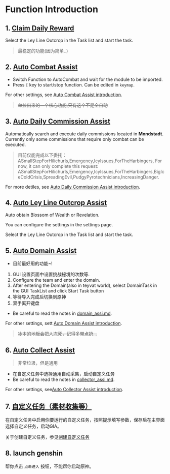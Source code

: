 # Function Introduction

## 1. [Claim Daily Reward](./claim_reward.md)

Select the Ley Line Outcrop in the Task list and start the task.

> 最稳定的功能(因为简单..)

## 2. [Auto Combat Assist](./combat_assi.md)

- Switch Function to AutoCombat and wait for the module to be imported.
- Press `[` key to start/stop function. Can be edited in `keymap`.

For other settings, see [Auto Combat Assist introduction](./combat_assi.md).

> ~~单拉出来的一个核心功能,只有这个不是全自动~~

## 3. [Auto Daily Commission Assist](./commission_assi.md)

Automatically search and execute daily commissions located in **Mondstadt**. Currently only some commissions that require only combat can be executed.

> 目前仅能完成以下委托：
> ASmallStepForHilichurls,Emergency,IcyIssues,ForTheHarbingers,
> For now, it can only complete this request: ASmallStepForHilichurls,Emergency,IcyIssues,ForTheHarbingers,BigIceColdCrisis,SpreadingEvil,PudgyPyrotechnicians,IncreasingDanger.

For more detiles, see [Auto Daily Commission Assist introduction](./commission_assi.md).

## 4. [Auto Ley Line Outcrop Assist](./ley_line_ourcrop.md)

Auto obtain Blossom of Wealth or Revelation.

You can configure the settings in the settings page.

Select the Ley Line Outcrop in the Task list and start the task.

## 5. [Auto Domain Assist](./domain_assi.md)

- 目前最好用的功能~!

1. GUI 设置页面中设置挑战秘境的次数等.
2. Configure the team and enter the domain.
3. After entering the Domain(also in teyvat world), select DomainTask in the GUI TaskList and click Start Task button
4. 等待导入完成后切换到原神
5. 双手离开键盘

- Be careful to read the notes in [domain_assi.md](./domain_assi.md).

For other settings, sett [Auto Domain Assist introduction](./domain_assi.md).

> ~~冰本的地板会把人冻死，记得多带点奶...~~

## 6. [Auto Collect Assist](./collector_assi.md)

> 非常垃圾，但是通用

- 在自定义任务中选择通用自动采集，启动自定义任务
- Be careful to read the notes in [collector_assi.md](./collector_assi.md).

For other settings, see[Auto Collector Assist introduction](./collector_assi.md).

## 7. [自定义任务（素材收集等）](mission.md)

在自定义任务中启用你要运行的自定义任务，按照提示填写参数，保存后在主界面选择自定义任务，启动GIA。

关于创建自定义任务，参见[创建自定义任务](dev/mission.md)

## 8. launch genshin

帮你点击 `点击进入` 按钮，不能帮你启动原神。
